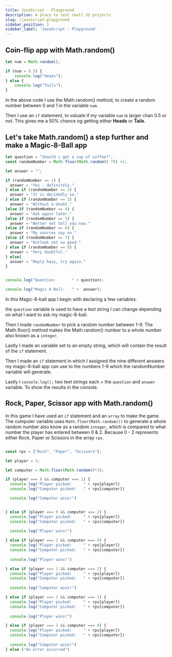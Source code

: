 ```yaml
---
title: JavaScript - Playground
description: A place to test small JS projects
slug: /javascript-playground
sidebar_position: 1
sidebar_label: 'JavaScript - Playground'
---
```


## Coin-flip app with Math.random()

```javascript
let num = Math.random();

if (num > 0.5) {
    console.log("Heads");
} else {
    console.log("Tails");
}

```

In the above code I use the Math.random() method, to create a random number between 0 and 1 in the variable `num`.

Then I use an `if` statement, to valuate if my variable `num` is larger chan 0.5 or not. This gives me a 50% chance og getting either **Heads** or **Tails**.

## Let's take Math.random() a step further and make a Magic-8-Ball app

```javascript
let question = "Should i get a cup of coffee?";
const randomNumber = Math.floor(Math.random() *9) +1;

let answer = "";

if (randomNumber == 1) {
  answer = "Yes - definitely."
} else if (randomNumber == 2) {
  answer = "It is decidedly so."
} else if (randomNumber == 3) {
  answer = "Without a doubt."
}else if (randomNumber == 4) {
  answer = "Ask again later."
}else if (randomNumber == 5) {
  answer = "Better not tell you now."
}else if (randomNumber == 6) {
  answer = "My sources say no."
}else if (randomNumber == 7) {
  answer = "Outlook not so good."
} else if (randomNumber == 8) {
  answer = "Very doubtful."
} else{
  answer = "Reply hazy, try again."
}


console.log("Question:       " + question);

console.log("Magic 8 Ball:   " +  answer);


```

In this Magic-8-ball app I begin with declaring a few variables.

the `question` variable is used to have a text string I can change depending on what I want to ask my magic-8-ball.

Then I made `randomNumber` to pick a random number between 1-9. The Math.floor() method makes the Math.random() number to a whole number also known as a `integer`.

Lastly I made an variable set to an empty string, which will contain the result of the `if` statement.

Then I made an `if` statement in which I assigned the nine different answers my magic-8-ball app can use to the numbers 1-9 which the randomNumber variable will generate.

Lastly I `console.log();` two text strings each + the `question` and `answer` variable. To show the results in the console.


## Rock, Paper, Scissor app with Math.random()

In this game I have used an `if` statement and an `array` to make the game. The computer variable uses `Math.floor(Math.random())` to generate a whole random number also know as a random `integer`, which is compared to what number the player has entered between 0 & 2. Because 0 - 2 represents either Rock, Paper or Scissors in the array `rps`.

```javascript

const rps = ["Rock", "Paper", "Scissors"];

let player = 2;

let computer = Math.floor(Math.random()*3);

if (player === 0 && computer === 1) {
  console.log("Player picked:     " + rps[player])
  console.log("Computer picked:   " + rps[computer])

  console.log("Computer wins!")


} else if (player === 0 && computer === 2) {
  console.log("Player picked:     " + rps[player])
  console.log("Computer picked:   " + rps[computer])
  
  console.log("Player wins!")

} else if (player === 1 && computer === 0) {
  console.log("Player picked:     " + rps[player])
  console.log("Computer picked:   " + rps[computer])
  
  console.log("Player wins!")

} else if (player === 1 && computer === 2) {
  console.log("Player picked:     " + rps[player])
  console.log("Computer picked:   " + rps[computer])
  
  console.log("Computer wins!")

} else if (player === 2 && computer === 1) {
  console.log("Player picked:     " + rps[player])
  console.log("Computer picked:   " + rps[computer])
  
  console.log("Player wins!")

} else if (player === 2 && computer === 0) {
  console.log("Player picked:     " + rps[player])
  console.log("Computer picked:   " + rps[computer])
  
  console.log("Computer wins!")
} else ("An error occurred")

```
